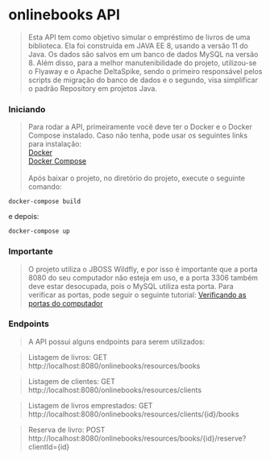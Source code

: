 # onlinebooks API 


> Esta API tem como objetivo simular o empréstimo de livros de uma biblioteca. Ela foi construída em JAVA EE 8, usando a versão 11 do Java. Os dados são salvos em um banco de dados MySQL na versão 8. Além disso, para a melhor manutenibilidade do projeto, utilizou-se o Flyaway e o Apache DeltaSpike, sendo o primeiro responsável pelos scripts de migração do banco de dados e o segundo, visa simplificar o padrão Repository em projetos Java.

### Iniciando
> Para rodar a API, primeiramente você deve ter o Docker e o Docker Compose instalado. Caso não tenha, pode usar os seguintes links para instalação: </br>
[Docker](https://docs.docker.com/get-docker/) </br>
[Docker Compose](https://docs.docker.com/compose/install/) </br>  
Após baixar o projeto, no diretório do projeto, execute o seguinte comando:
```
docker-compose build
```
e depois: 

```
docker-compose up
```
### Importante
> O projeto utiliza o JBOSS Wildfly, e por isso é importante que a porta 8080 do seu computador não esteja em uso, e a porta 3306 também deve estar desocupada, pois o MySQL utiliza esta porta. Para verificar as portas, pode seguir o seguinte tutorial:
[Verificando as portas do computador](https://desenvolvedorinteroperavel.wordpress.com/2013/12/25/como-encerrar-processos-em-uma-porta-especifica/)

### Endpoints
>A API possui alguns endpoints para serem utilizados:

>Listagem de livros:
GET http://localhost:8080/onlinebooks/resources/books

>Listagem de clientes:
GET http://localhost:8080/onlinebooks/resources/clients

>Listagem de livros emprestados:
GET http://localhost:8080/onlinebooks/resources/clients/{id}/books

>Reserva de livro:
POST http://localhost:8080/onlinebooks/resources/books/{id}/reserve?clientId={id}


